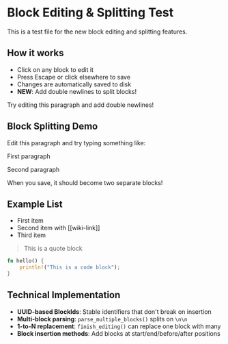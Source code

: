 # Block Editing & Splitting Test

This is a test file for the new block editing and splitting features.

## How it works

- Click on any block to edit it
- Press Escape or click elsewhere to save
- Changes are automatically saved to disk
- **NEW**: Add double newlines to split blocks!

Try editing this paragraph and add double newlines!

## Block Splitting Demo

Edit this paragraph and try typing something like:

First paragraph

Second paragraph

When you save, it should become two separate blocks!

## Example List

- First item
- Second item with [[wiki-link]]  
- Third item

> This is a quote block

```rust
fn hello() {
    println!("This is a code block");
}
```

## Technical Implementation

- **UUID-based BlockIds**: Stable identifiers that don't break on insertion
- **Multi-block parsing**: `parse_multiple_blocks()` splits on `\n\n`
- **1-to-N replacement**: `finish_editing()` can replace one block with many
- **Block insertion methods**: Add blocks at start/end/before/after positions